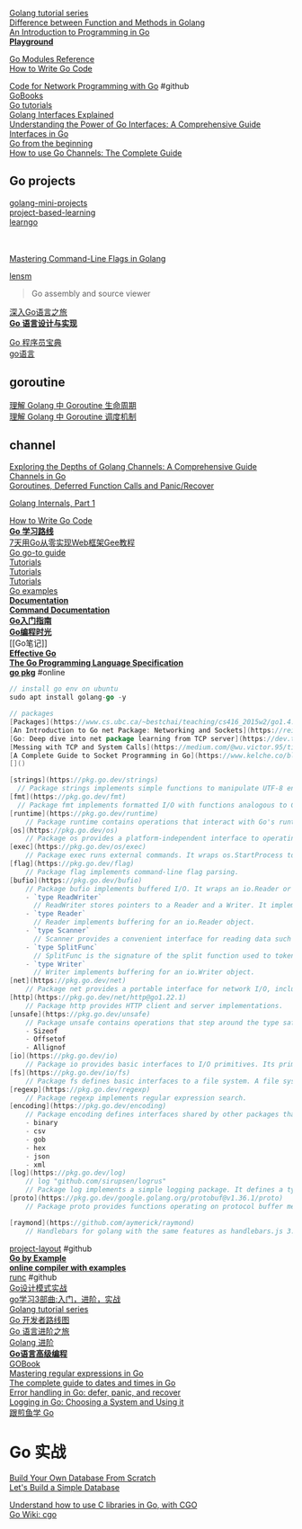 [Golang tutorial series](https://golangbot.com/learn-golang-series/)  
[Difference between Function and Methods in Golang](https://medium.com/@ravikumarray92/difference-between-function-and-methods-in-golang-986fc16b5912)  
[An Introduction to Programming in Go](https://www.golang-book.com/books/intro)  
[**Playground**](https://goplay.tools/)  

[Go Modules Reference](https://go.dev/ref/mod)  
[How to Write Go Code](https://go.dev/doc/code)  


[Code for Network Programming with Go](https://github.com/awoodbeck/gnp) #github  
[GoBooks](https://github.com/dariubs/GoBooks)  
[Go tutorials](https://zetcode.com/golang/)  
[Golang Interfaces Explained](https://www.alexedwards.net/blog/interfaces-explained)  
[Understanding the Power of Go Interfaces: A Comprehensive Guide](https://medium.com/@jamal.kaksouri/understanding-the-power-of-go-interfaces-a-comprehensive-guide-835954101b7e)  
[Interfaces in Go](https://go101.org/article/interface.html)  
[Go from the beginning](https://softchris.github.io/golang-book/)  
[How to use Go Channels: The Complete Guide](https://deadsimplechat.com/blog/how-to-use-go-channels/)  
[]()  

## Go projects
[golang-mini-projects](https://github.com/akilans/golang-mini-projects)  
[project-based-learning](https://github.com/practical-tutorials/project-based-learning)  
[learngo](https://github.com/inancgumus/learngo)  
[]()  
[]()  
[]()  


[Mastering Command-Line Flags in Golang](https://www.kelche.co/blog/go/flag/)  

[lensm](https://github.com/loov/lensm)  
> Go assembly and source viewer  

[深入Go语言之旅](https://go.cyub.vip/)  
[**Go 语言设计与实现**](https://draveness.me/golang/)  

[Go 程序员宝典](https://shgopher.github.io/GOFamily/)    
[go语言](https://www.topgoer.com/)    

## goroutine
[理解 Golang 中 Goroutine 生命周期](https://www.linpx.com/p/understanding-the-lifecycle-of-gorutine-in-golang.html)    
[理解 Golang 中 Goroutine 调度机制](https://www.linpx.com/p/understanding-the-goroutine-scheduling-mechanism-in-golang.html)    

## channel
[Exploring the Depths of Golang Channels: A Comprehensive Guide](https://medium.com/@ravikumar19997/exploring-the-depths-of-golang-channels-a-comprehensive-guide-53e1a97cafe6)  
[Channels in Go](https://go101.org/article/channel.html)  
[Goroutines, Deferred Function Calls and Panic/Recover](https://go101.org/article/control-flows-more.html#goroutine)  


[Golang Internals, Part 1](https://www.altoros.com/blog/golang-internals-part-1-main-concepts-and-project-structure/)  

[How to Write Go Code](https://go.dev/doc/code)  
[**Go 学习路线**](https://github.com/rosedblabs/go-learning)  
[7天用Go从零实现Web框架Gee教程](https://geektutu.com/post/gee.html)  
[Go go-to guide](https://yourbasic.org/golang/)  
[Tutorials](https://go.dev/doc/tutorial/)  
[Tutorials](https://zetcode.com/all/#go)  
[Tutorials](https://tutorialedge.net/course/golang/)  
[Go examples](https://www.dotnetperls.com/s#go)  
[**Documentation**](https://go.dev/doc/)  
[**Command Documentation**](https://go.dev/doc/cmd)  
[**Go入门指南**](https://go.timpaik.top/)  
[**Go编程时光**](https://golang.iswbm.com/index.html)  
[[Go笔记]]  
[**Effective Go**](https://go.dev/doc/effective_go)  
[**The Go Programming Language Specification**](https://go.dev/ref/spec)  
[**go pkg**](https://pkg.go.dev/) #online  
```go
// install go env on ubuntu
sudo apt install golang-go -y

// packages
[Packages](https://www.cs.ubc.ca/~bestchai/teaching/cs416_2015w2/go1.4.3-docs/pkg/index.html)  
[An Introduction to Go net Package: Networking and Sockets](https://reintech.io/blog/introduction-to-gos-net-package-networking-and-sockets)  
[Go: Deep dive into net package learning from TCP server](https://dev.to/hgsgtk/how-go-handles-network-and-system-calls-when-tcp-server-1nbd)  
[Messing with TCP and System Calls](https://medium.com/@wu.victor.95/tinkering-with-tcp-and-sockets-70255a707fa0)  
[A Complete Guide to Socket Programming in Go](https://www.kelche.co/blog/go/socket-programming/)  
[]()  

[strings](https://pkg.go.dev/strings)  
  // Package strings implements simple functions to manipulate UTF-8 encoded strings.   
[fmt](https://pkg.go.dev/fmt)  
  // Package fmt implements formatted I/O with functions analogous to C's printf and scanf. The format 'verbs' are derived from C's but are simpler.  
[runtime](https://pkg.go.dev/runtime)  
    // Package runtime contains operations that interact with Go's runtime system, such as functions to control goroutines.  
[os](https://pkg.go.dev/os)  
    // Package os provides a platform-independent interface to operating system functionality. The design is Unix-like, although the error handling is Go-like; failing calls return values of type error rather than error numbers. Often, more information is available within the error. For example, if a call that takes a file name fails, such as Open or Stat, the error will include the failing file name when printed and will be of type *PathError, which may be unpacked for more information.  
[exec](https://pkg.go.dev/os/exec)  
    // Package exec runs external commands. It wraps os.StartProcess to make it easier to remap stdin and stdout, connect I/O with pipes, and do other adjustments.  
[flag](https://pkg.go.dev/flag)  
    // Package flag implements command-line flag parsing.  
[bufio](https://pkg.go.dev/bufio)  
    // Package bufio implements buffered I/O. It wraps an io.Reader or io.Writer object, creating another object (Reader or Writer) that also implements the interface but provides buffering and some help for textual I/O.  
    - `type ReadWriter`  
      // ReadWriter stores pointers to a Reader and a Writer. It implements io.ReadWriter.  
    - `type Reader`  
      // Reader implements buffering for an io.Reader object.  
    - `type Scanner`  
      // Scanner provides a convenient interface for reading data such as a file of newline-delimited lines of text.   
    - `type SplitFunc`  
      // SplitFunc is the signature of the split function used to tokenize the input.   
    - `type Writer`  
      // Writer implements buffering for an io.Writer object.  
[net](https://pkg.go.dev/net)  
    // Package net provides a portable interface for network I/O, including TCP/IP, UDP, domain name resolution, and Unix domain sockets.  
[http](https://pkg.go.dev/net/http@go1.22.1)  
    // Package http provides HTTP client and server implementations.  
[unsafe](https://pkg.go.dev/unsafe)  
    // Package unsafe contains operations that step around the type safety of Go programs.  
    - Sizeof
    - Offsetof
    - Allignof
[io](https://pkg.go.dev/io)  
    // Package io provides basic interfaces to I/O primitives. Its primary job is to wrap existing implementations of such primitives, such as those in package os, into shared public interfaces that abstract the functionality, plus some other related primitives.  
[fs](https://pkg.go.dev/io/fs)  
    // Package fs defines basic interfaces to a file system. A file system can be provided by the host operating system but also by other packages.  
[regexp](https://pkg.go.dev/regexp)  
    // Package regexp implements regular expression search.  
[encoding](https://pkg.go.dev/encoding)  
    // Package encoding defines interfaces shared by other packages that convert data to and from byte-level and textual representations.  
    - binary
    - csv
    - gob
    - hex
    - json
    - xml
[log](https://pkg.go.dev/log)  
    // log "github.com/sirupsen/logrus"
    // Package log implements a simple logging package. It defines a type, Logger, with methods for formatting output.   
[proto](https://pkg.go.dev/google.golang.org/protobuf@v1.36.1/proto)
    // Package proto provides functions operating on protocol buffer messages.

[raymond](https://github.com/aymerick/raymond)
    // Handlebars for golang with the same features as handlebars.js 3.0
```

[project-layout](https://github.com/golang-standards/project-layout) #github  
[**Go by Example**](https://gobyexample.com/)  
[**online compiler with examples**](https://goplay.tools/)  
[runc](https://github.com/opencontainers/runc) #github  
[Go设计模式实战](https://tigerb.cn/go/#/patterns/template)  
[go学习3部曲:入门，进阶，实战](https://www.kancloud.cn/gofor/golang-learn/2571648)  
[Golang tutorial series](https://golangbot.com/learn-golang-series/)  
[Go 开发者路线图](https://github.com/debuginn/golang-developer-roadmap-cn?tab=readme-ov-file)  
[Go 语言进阶之旅](https://golang1.eddycjy.com/)  
[Golang 进阶](https://github.com/weirubo/intermediate_go?tab=readme-ov-file)  
[**Go语言高级编程**](https://chai2010.cn/advanced-go-programming-book/index.html)  
[GOBook](https://github.com/hapi666/GOBook)  
[Mastering regular expressions in Go](https://www.honeybadger.io/blog/a-definitive-guide-to-regular-expressions-in-go/)  
[The complete guide to dates and times in Go](https://www.honeybadger.io/blog/complete-guide-to-dates-and-times-in-go/)  
[Error handling in Go: defer, panic, and recover](https://www.honeybadger.io/blog/go-exception-handling/)  
[Logging in Go: Choosing a System and Using it](https://www.honeybadger.io/blog/golang-logging/)  
[跟煎鱼学 Go](https://eddycjy.com/)  
[]()  

# Go 实战
[Build Your Own Database From Scratch](https://build-your-own.org/database/)  
[Let's Build a Simple Database](https://cstack.github.io/db_tutorial/)  

[Understand how to use C libraries in Go, with CGO](https://dev.to/metal3d/understand-how-to-use-c-libraries-in-go-with-cgo-3dbn)  
[Go Wiki: cgo](https://go.dev/wiki/cgo)  

